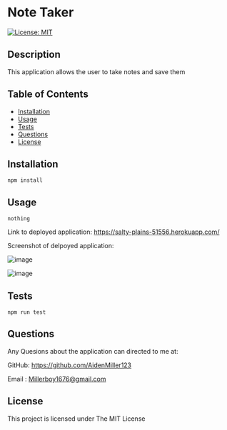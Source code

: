 #  Note Taker

 [![License: MIT](https://img.shields.io/badge/License-MIT-yellow.svg)](https://opensource.org/licenses/MIT)


  ## Description
  
  This application allows the user to take notes and save them
  

  
  ## Table of Contents
  
  - [Installation](#installation)
  - [Usage](#usage)
  - [Tests](#tests)
  - [Questions](#questions)
  - [License](#license)
  
  ## Installation

  ```
  npm install 
  ```

  ## Usage

  ```
  nothing
  ```
  Link to deployed application: https://salty-plains-51556.herokuapp.com/ 
  
  Screenshot of delpoyed application:
  
  ![image](https://user-images.githubusercontent.com/123018143/231627016-220264c7-cadf-4dc0-bf5c-1804799bb46a.png)
  
  ![image](https://user-images.githubusercontent.com/123018143/231626221-c38ce84c-211a-4656-9c9a-24e6807cd0cb.png)
  
  

  ## Tests

  ```
  npm run test
  ```

  
  ## Questions
  
  Any Quesions about the application can directed to me at:
  
  GitHub: https://github.com/AidenMiller123
  
  Email : Millerboy1676@gmail.com
  
  
  ## License
  
  This project is licensed under The MIT License


